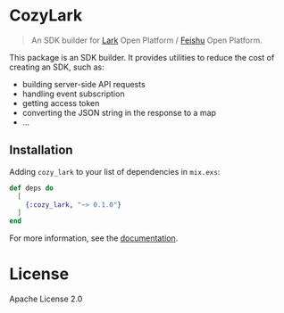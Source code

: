 # CozyLark

> An SDK builder for [Lark](https://www.larksuite.com/) Open Platform / [Feishu](https://www.feishu.cn/) Open Platform.

This package is an SDK builder. It provides utilities to reduce the cost of creating an SDK, such as:

- building server-side API requests
- handling event subscription
- getting access token
- converting the JSON string in the response to a map
- ...

## Installation

Adding `cozy_lark` to your list of dependencies in `mix.exs`:

```elixir
def deps do
  [
    {:cozy_lark, "~> 0.1.0"}
  ]
end
```

For more information, see the [documentation](https://hexdocs.pm/cozy_lark).

# License

Apache License 2.0
